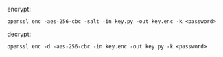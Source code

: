 encrypt:

`openssl enc -aes-256-cbc -salt -in key.py -out key.enc -k <password>`

decrypt:

`openssl enc -d -aes-256-cbc -in key.enc -out key.py -k <password>`